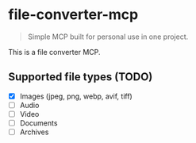 # file-converter-mcp

> Simple MCP built for personal use in one project.

This is a file converter MCP.

## Supported file types (TODO)

- [x] Images (jpeg, png, webp, avif, tiff)
- [ ] Audio
- [ ] Video
- [ ] Documents
- [ ] Archives
